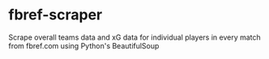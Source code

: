 # fbref-scraper
Scrape overall teams data and xG data for individual players in every match from fbref.com using Python's BeautifulSoup
